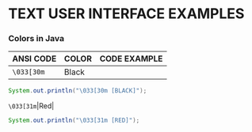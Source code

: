 # TEXT USER INTERFACE EXAMPLES

### Colors in Java

ANSI CODE|COLOR|CODE EXAMPLE
|---|---|---|
`\033[30m`|Black|
```java 
System.out.println("\033[30m [BLACK]");
```
`\033[31m`|Red|
```java
System.out.println("\033[31m [RED]");
```

